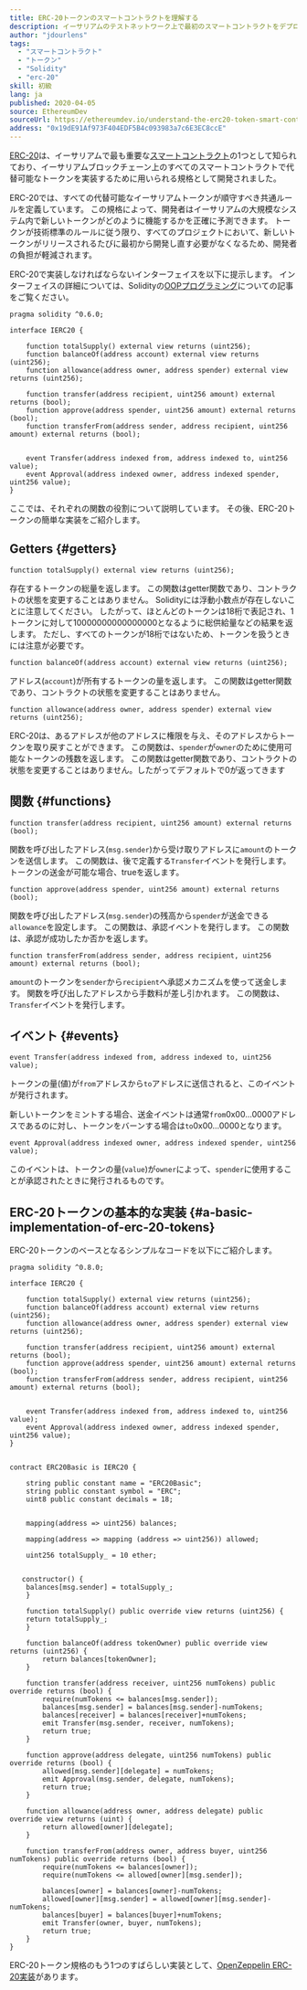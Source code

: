 ```yaml
---
title: ERC-20トークンのスマートコントラクトを理解する
description: イーサリアムのテストネットワーク上で最初のスマートコントラクトをデプロイする手順
author: "jdourlens"
tags:
  - "スマートコントラクト"
  - "トークン"
  - "Solidity"
  - "erc-20"
skill: 初級
lang: ja
published: 2020-04-05
source: EthereumDev
sourceUrl: https://ethereumdev.io/understand-the-erc20-token-smart-contract/
address: "0x19dE91Af973F404EDF5B4c093983a7c6E3EC8ccE"
---
```


[ERC-20](/developers/docs/standards/tokens/erc-20/)は、イーサリアムで最も重要な[スマートコントラクト](/developers/docs/standards/)の1つとして知られており、イーサリアムブロックチェーン上のすべてのスマートコントラクトで代替可能なトークンを実装するために用いられる規格として開発されました。

ERC-20では、すべての代替可能なイーサリアムトークンが順守すべき共通ルールを定義しています。 この規格によって、開発者はイーサリアムの大規模なシステム内で新しいトークンがどのように機能するかを正確に予測できます。 トークンが技術標準のルールに従う限り、すべてのプロジェクトにおいて、新しいトークンがリリースされるたびに最初から開発し直す必要がなくなるため、開発者の負担が軽減されます。

ERC-20で実装しなければならないインターフェイスを以下に提示します。 インターフェイスの詳細については、Solidityの[OOPプログラミング](https://ethereumdev.io/inheritance-in-solidity-contracts-are-classes/)についての記事をご覧ください。

```solidity
pragma solidity ^0.6.0;

interface IERC20 {

    function totalSupply() external view returns (uint256);
    function balanceOf(address account) external view returns (uint256);
    function allowance(address owner, address spender) external view returns (uint256);

    function transfer(address recipient, uint256 amount) external returns (bool);
    function approve(address spender, uint256 amount) external returns (bool);
    function transferFrom(address sender, address recipient, uint256 amount) external returns (bool);


    event Transfer(address indexed from, address indexed to, uint256 value);
    event Approval(address indexed owner, address indexed spender, uint256 value);
}
```

ここでは、それぞれの関数の役割について説明しています。 その後、ERC-20トークンの簡単な実装をご紹介します。

## Getters {#getters}

```solidity
function totalSupply() external view returns (uint256);
```

存在するトークンの総量を返します。 この関数はgetter関数であり、コントラクトの状態を変更することはありません。 Solidityには浮動小数点が存在しないことに注意してください。 したがって、ほとんどのトークンは18桁で表記され、1トークンに対して10000000000000000となるように総供給量などの結果を返します。 ただし、すべてのトークンが18桁ではないため、トークンを扱うときには注意が必要です。

```solidity
function balanceOf(address account) external view returns (uint256);
```

アドレス(`account`)が所有するトークンの量を返します。 この関数はgetter関数であり、コントラクトの状態を変更することはありません。

```solidity
function allowance(address owner, address spender) external view returns (uint256);
```

ERC-20は、あるアドレスが他のアドレスに権限を与え、そのアドレスからトークンを取り戻すことができます。 この関数は、`spender`が`owner`のために使用可能なトークンの残数を返します。 この関数はgetter関数であり、コントラクトの状態を変更することはありません。したがってデフォルトで0が返ってきます

## 関数 {#functions}

```solidity
function transfer(address recipient, uint256 amount) external returns (bool);
```

関数を呼び出したアドレス(`msg.sender`)から受け取りアドレスに`amount`のトークンを送信します。 この関数は、後で定義する`Transfer`イベントを発行します。 トークンの送金が可能な場合、trueを返します。

```solidity
function approve(address spender, uint256 amount) external returns (bool);
```

関数を呼び出したアドレス(`msg.sender`)の残高から`spender`が送金できる`allowance`を設定します。 この関数は、承認イベントを発行します。 この関数は、承認が成功したか否かを返します。

```solidity
function transferFrom(address sender, address recipient, uint256 amount) external returns (bool);
```

`amount`のトークンを`sender`から`recipient`へ承認メカニズムを使って送金します。 関数を呼び出したアドレスから手数料が差し引かれます。 この関数は、`Transfer`イベントを発行します。

## イベント {#events}

```solidity
event Transfer(address indexed from, address indexed to, uint256 value);
```

トークンの量(値)が`from`アドレスから`to`アドレスに送信されると、このイベントが発行されます。

新しいトークンをミントする場合、送金イベントは通常`from`0x00...0000アドレスであるのに対し、トークンをバーンする場合は`to`0x00...0000となります。

```solidity
event Approval(address indexed owner, address indexed spender, uint256 value);
```

このイベントは、トークンの量(`value`)が`owner`によって、`spender`に使用することが承認されたときに発行されるものです。

## ERC-20トークンの基本的な実装 {#a-basic-implementation-of-erc-20-tokens}

ERC-20トークンのベースとなるシンプルなコードを以下にご紹介します。

```solidity
pragma solidity ^0.8.0;

interface IERC20 {

    function totalSupply() external view returns (uint256);
    function balanceOf(address account) external view returns (uint256);
    function allowance(address owner, address spender) external view returns (uint256);

    function transfer(address recipient, uint256 amount) external returns (bool);
    function approve(address spender, uint256 amount) external returns (bool);
    function transferFrom(address sender, address recipient, uint256 amount) external returns (bool);


    event Transfer(address indexed from, address indexed to, uint256 value);
    event Approval(address indexed owner, address indexed spender, uint256 value);
}


contract ERC20Basic is IERC20 {

    string public constant name = "ERC20Basic";
    string public constant symbol = "ERC";
    uint8 public constant decimals = 18;


    mapping(address => uint256) balances;

    mapping(address => mapping (address => uint256)) allowed;

    uint256 totalSupply_ = 10 ether;


   constructor() {
    balances[msg.sender] = totalSupply_;
    }

    function totalSupply() public override view returns (uint256) {
    return totalSupply_;
    }

    function balanceOf(address tokenOwner) public override view returns (uint256) {
        return balances[tokenOwner];
    }

    function transfer(address receiver, uint256 numTokens) public override returns (bool) {
        require(numTokens <= balances[msg.sender]);
        balances[msg.sender] = balances[msg.sender]-numTokens;
        balances[receiver] = balances[receiver]+numTokens;
        emit Transfer(msg.sender, receiver, numTokens);
        return true;
    }

    function approve(address delegate, uint256 numTokens) public override returns (bool) {
        allowed[msg.sender][delegate] = numTokens;
        emit Approval(msg.sender, delegate, numTokens);
        return true;
    }

    function allowance(address owner, address delegate) public override view returns (uint) {
        return allowed[owner][delegate];
    }

    function transferFrom(address owner, address buyer, uint256 numTokens) public override returns (bool) {
        require(numTokens <= balances[owner]);
        require(numTokens <= allowed[owner][msg.sender]);

        balances[owner] = balances[owner]-numTokens;
        allowed[owner][msg.sender] = allowed[owner][msg.sender]-numTokens;
        balances[buyer] = balances[buyer]+numTokens;
        emit Transfer(owner, buyer, numTokens);
        return true;
    }
}
```

ERC-20トークン規格のもう1つのすばらしい実装として、[OpenZeppelin ERC-20実装](https://github.com/OpenZeppelin/openzeppelin-contracts/tree/master/contracts/token/ERC20)があります。

